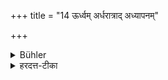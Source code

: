 +++
title = "14 ऊर्ध्वम् अर्धरात्राद् अध्यापनम्"

+++

<details><summary>Bühler</summary>

14. After midnight he may teach.
</details>

<details><summary>हरदत्त-टीका</summary>

## सूत्रम्
ऊर्ध्वमर्धरात्रादध्यापनम् ॥ १४ ॥  
### टिप्पनी
अयमपि प्रतिप्रसवः । निशायामपि षोडश्या नाडिकाया आरभ्याध्यापनं भवतीति ॥१४॥
</details>
